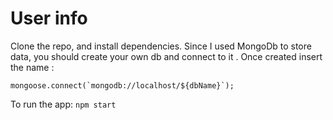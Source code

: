 # User info


 Clone the repo, and install dependencies.
 Since I used MongoDb to store data, you should create your own db and connect to it . 
 Once created insert the name : 
```
mongoose.connect(`mongodb://localhost/${dbName}`);
```
 To run the app: ```npm start```